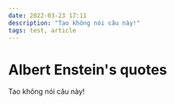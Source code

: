 ```yaml
---
date: 2022-03-23 17:11
description: "Tao không nói câu này!"
tags: test, article
---
```

# Albert Enstein's quotes

Tao không nói câu này!

